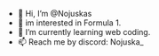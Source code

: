 - 👋 Hi, I’m @Nojuskas
- 👀 im interested in Formula 1.
- 🌱 I’m currently learning web coding.
- 📫 Reach me by discord: Nojuska_

<!---
Nojuskas/Nojuskas is a ✨ special ✨ repository because its `README.md` (this file) appears on your GitHub profile.
You can click the Preview link to take a look at your changes.
--->
